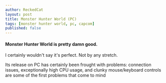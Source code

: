 ```yaml
---
author: ReckedCat
layout: post
title: Monster Hunter World (PC)
tags: [monster hunter world, pc, capcom]
published: false
---
```


#### Monster Hunter World is pretty damn good.

I certainly wouldn't say it's perfect. Not by any stretch.

Its release on PC has certainly been frought with problems: connection issues, exceptionally high CPU usage, and clunky mouse/keyboard controls are some of the first problems that come to mind